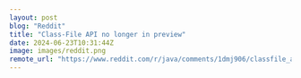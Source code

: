 ```yaml
---
layout: post
blog: "Reddit"
title: "Class-File API no longer in preview"
date: 2024-06-23T10:31:44Z
image: images/reddit.png
remote_url: "https://www.reddit.com/r/java/comments/1dmj906/classfile_api_no_longer_in_preview/"
---
```

